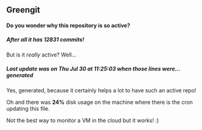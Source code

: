 ## Greengit

#### Do you wonder why this repository is so active?

##### After all it has 12831 commits!

But is it *really* active? Well...

##### Last update was on Thu Jul 30 at 11:25:03 when those lines were... generated

Yes, generated, because it certainly helps a lot to have such an active repo!

Oh and there was **24%** disk usage on the machine
where there is the cron updating this file.

Not the best way to monitor a VM in the cloud but it works! :)
